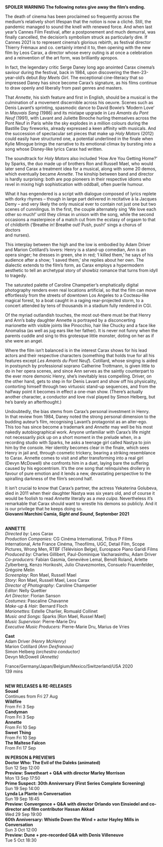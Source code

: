 

**SPOILER WARNING  The following notes give away the film’s ending.**

The death of cinema has been proclaimed so frequently across the medium’s relatively short lifespan that the notion is now a cliché. Still, the pandemic managed to sound the knell with renewed force. And when last year’s Cannes Film Festival, after a postponement and much demurral, was finally cancelled, the decision’s symbolism struck as particularly dire. If Cannes 2021 is to represent cinema’s glorious rebirth, as festival director Thierry Frémaux and co. certainly intend it to, then opening with the new film by Leos Carax, a director whose every outing is at once a celebration and a reinvention of the art form, was brilliantly apropos.

In fact, the legendary critic Serge Daney long ago anointed Carax cinema’s saviour during the festival, back in 1984, upon discovering the then-23-year-old’s debut _Boy Meets Girl_. The exceptional cine-literacy that so impressed Daney has since become Carax’s signature, as his films continue to draw openly and liberally from past genres and masters.

That _Annette_, his sixth feature and first in English, should be a musical is the culmination of a movement discernible across his oeuvre. Scenes such as Denis Lavant’s sprinting, spasmodic dance to David Bowie’s ‘Modern Love’ in _Mauvais Sang_ (1986) and its mixtape upgrade in _Les Amants du Pont Neuf_ (1991), with Lavant and Juliette Binoche hurling themselves across the Pont Neuf in Paris while the sky explodes in a million colours during the Bastille Day fireworks, already expressed a keen affinity with musicals. And the succession of spectacular set pieces that make up _Holy Motors_ (2012) could easily have structured one, a potential underlined in the finale when Kylie Minogue brings the narrative to its emotional climax by bursting into a song whose Disney-like lyrics Carax had written.

The soundtrack for _Holy Motors_ also included ‘How Are You Getting Home?’ by Sparks, the duo made up of brothers Ron and Russell Mael, who would later send Carax a treatment idea for a musical, along with some 20 demos, which eventually became _Annette_. The kinship between band and director is hardly surprising: both are pop pioneers in their respective idioms who revel in mixing high sophistication with oddball, often puerile humour.

What it has engendered is a script with dialogue composed of lyrics replete with dorky rhymes – though in large part delivered in recitative à la Jacques Demy – and very likely the only musical ever to contain not just one but two scenes of cunnilingus. In the first, the couple alternately sing ‘We love each other so much!’ until they climax in unison with the song, while the second occasions a masterpiece of a match cut from the ecstasy of orgasm to that of childbirth (‘Breathe in! Breathe out! Push, push!’ sings a chorus of doctors  
and nurses).

This interplay between the high and the low is embodied by Adam Driver and Marion Cotillard’s lovers: Henry is a stand-up comedian, Ann is an opera singer; he dresses in green, she in red; ‘I killed them,’ he says of his audience after a show; ‘I saved them,’ she replies about her own. The dialectic extends to the film’s form, as Carax employs a hypermodern aesthetic to tell an archetypal story of showbiz romance that turns from idyll to tragedy.

The saturated palette of Caroline Champetier’s emphatically digital photography renders even real locations artificial, so that the film can move effortlessly from the streets of downtown Los Angeles to a Cocteau-like magical forest, to a boat caught in a raging rear-projected storm, to a concert attended by tens of thousands in a stadium fully rendered in CGI.

Of the myriad outlandish touches, the most out-there must be that Henry and Ann’s baby daughter Annette is portrayed by a disconcerting marionette with visible joints like Pinocchio, hair like Chucky and a face like Anomalisa (as well as jug ears like her father). It is never not funny when the parents cuddle and sing to this grotesque little monster, doting on her as if she were an angel.

Where the film isn’t balanced is in the interest Carax shows for his lead actors and their respective characters (something that holds true for all his features except _Les Amants du Pont Neuf_). Cotillard, whose singing is aided in postsynch by professional soprano Catherine Trottmann, is given little to do in her opera scenes, and since Ann serves as the saintly counterpart to the ever more demonic Henry, she’s inevitably less compelling. Driver, on the other hand, gets to step in for Denis Lavant and show off his physicality, contorting himself through two virtuosic stand-up sequences, and from the halfway point it becomes in effect a one-man show. (There’s actually another character, a conductor and love rival played by Simon Helberg, but he’s barely an afterthought.)

Undoubtedly, the bias stems from Carax’s personal investment in Henry.  
In that review from 1984, Daney noted the strong personal dimension to the budding auteur’s film, recognising Lavant’s protagonist as an alter-ego.  
This too has since become a trademark and _Annette_ may well be his most nakedly autobiographical work. Anyone unfamiliar with Carax’s life might not necessarily pick up on a short moment in the prelude when, in a recording studio with Sparks, he asks a teenage girl called Nastya to join him by the console. Her identity becomes clear in the finale, which sees Henry in jail and, through cosmetic trickery, bearing a striking resemblance to Carax. Annette comes to visit and after transforming into a real girl (Devyn McDowell) she confronts him in a duet, laying bare the suffering caused by his egocentrism. It’s the one song that relinquishes drollery in favour of pure emotion and it lends a new, devastating perspective to the spiralling darkness of the film’s second half.

It isn’t crucial to know that Carax’s partner, the actress Yekaterina Golubeva, died in 2011 when their daughter Nastya was six years old, and of course it would be foolish to read _Annette_ literally as a _mea culpa_. Nevertheless it’s remarkable that Carax should want to wrestle his demons so publicly. And it is our privilege that he keeps doing so.  
**Giovanni Marchini Camia, _Sight and Sound_, September 2021**
<br><br>

**ANNETTE**  
_Directed by_: Leos Carax  
_Production Companies:_ CG Cinéma International, Tribus P Films International, Arte France Cinéma, Theofilms, UGC, Detail Film, Scope Pictures, Wrong Men, RTBF (Télévision Belge), Eurospace Piano Garidi Films  
_Produced by:_ Charles Gillibert,  Paul-Dominique Vacharasinthu, Adam Driver  
_Co-producers:_ Fabian Gasmia, Geneviève Lemal, Benoît Roland, Arlette Zylberberg, Kenzo Horikoshi, Julio Chavezmontes, Consuelo Frauenfelder, Grégoire Melin  
_Screenplay_: Ron Mael, Russell Mael  
_Story_: Ron Mael, Russell Mael, Leos Carax  
_Director of Photography_: Caroline Champetier  
_Editor_: Nelly Quettier  
_Art Director_: Florian Sanson  
_Costumes_: Pascaline Chavanne  
_Make-up & Hair:_ Bernard Floch  
_Marionettes:_ Estelle Charlier, Romuald Collinet  
_Music and Songs:_ Sparks [Ron Mael, Russel Mael]  
_Music Supervisor:_ Pierre-Marie Dru  
_Executive Music Producers:_ Pierre-Marie Dru, Marius de Vries  

**Cast**  
Adam Driver _(Henry McHenry)_  
Marion Cotillard _(Ann Desfranoux)_  
Simon Helberg _(orchestra conductor)_  
Devyn McDowell _(Annette)_

France/Germany/Japan/Belgium/Mexico/Switzerland/USA 2020  
139 mins
<br><br>

**NEW RELEASES &  RE-RELEASES**<br>
**Souad**<br>
Continues from Fri 27 Aug<br>
**Wildfire**<br>
From Fri 3 Sep<br>
**Candyman**<br>
From Fri 3 Sep<br>
**Annette**<br>
From Fri 10 Sep<br>
**Sweet Thing**<br>
From Fri 10 Sep<br>
**The Maltese Falcon**<br>
From Fri 17 Sep<br>

**IN PERSON & PREVIEWS**<br>
**Doctor Who: The Evil of the Daleks (animated)**<br>
Sun 12 Sep 12:00<br>
**Preview: Sweetheart + Q&A with director  Marley Morrison**<br>
Mon 13 Sep 17:50<br>
**Prime Suspect: 30th Anniversary (First Series Complete Screening)**<br>
Sun 19 Sep 14:00<br>
**Lynda La Plante in Conversation**<br>
Sun 19 Sep 18:45<br>
**Preview: Convergence + Q&A with director Orlando von Einsiedel and co-director and film contributor Hassan Akkad**<br>
Wed 29 Sep 19:00<br>
**60th Anniversary: Whistle Down the Wind  + actor Hayley Mills in Conversation**<br>
Sun 3 Oct 12:00<br>
**Preview: Dune + pre-recorded Q&A  with Denis Villeneuve**<br>
Tue 5 Oct 18:30<br>
<br>


<!--stackedit_data:
eyJoaXN0b3J5IjpbLTg1MDMyNjM1NF19
-->